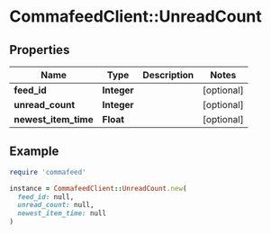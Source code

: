 # CommafeedClient::UnreadCount

## Properties

| Name | Type | Description | Notes |
| ---- | ---- | ----------- | ----- |
| **feed_id** | **Integer** |  | [optional] |
| **unread_count** | **Integer** |  | [optional] |
| **newest_item_time** | **Float** |  | [optional] |

## Example

```ruby
require 'commafeed'

instance = CommafeedClient::UnreadCount.new(
  feed_id: null,
  unread_count: null,
  newest_item_time: null
)
```


